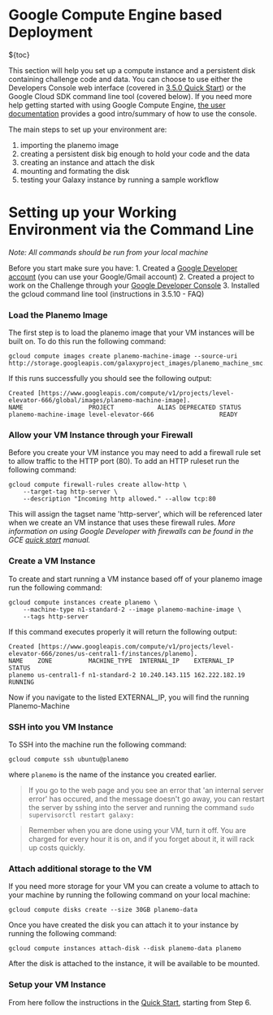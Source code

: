 

Google Compute Engine based Deployment
======================================

${toc}

This section will help you set up a compute instance and a persistent disk containing challenge code and data. You can choose to use either the Developers Console web interface (covered in [3.5.0 Quick Start](https://www.synapse.org/#!Synapse:syn2786217/wiki/266669)) or the Google Cloud SDK command line tool (covered below). If you need more help getting started with using Google Compute Engine, [the user documentation](https://cloud.google.com/compute/docs/quickstart-developer-console) provides a good intro/summary of how to use the console.

The main steps to set up your environment are:
1. importing the planemo image
2. creating a persistent disk big enough to hold your code and the data
3. creating an instance and attach the disk
4. mounting and formating the disk
5. testing your Galaxy instance by running a sample workflow

# Setting up your Working Environment via the Command Line
_Note: All commands should be run from your local machine_

Before you start make sure you have:
    1. Created a [Google Developer account](http://console.developers.google.com/) (you can use your Google/Gmail account)
    2. Created a project to work on the Challenge through your [Google Developer Console](https://console.developers.google.com/project)
    3. Installed the gcloud command line tool (instructions in 3.5.10 - FAQ)

### Load the Planemo Image

The first step is to load the planemo image that your VM instances will be built on. To do this run the following command:
```
gcloud compute images create planemo-machine-image --source-uri http://storage.googleapis.com/galaxyproject_images/planemo_machine_smc.image.tar.gz
```
If this runs successfully you should see the following output:
```
Created [https://www.googleapis.com/compute/v1/projects/level-elevator-666/global/images/planemo-machine-image].
NAME                  PROJECT            ALIAS DEPRECATED STATUS
planemo-machine-image level-elevator-666                  READY
```
### Allow your VM Instance through your Firewall
Before you create your VM instance you may need to add a firewall rule set to allow traffic to the HTTP port (80).
To add an HTTP ruleset run the following command:
```
gcloud compute firewall-rules create allow-http \
    --target-tag http-server \
    --description "Incoming http allowed." --allow tcp:80
```
This will assign the tagset name 'http-server', which will be referenced later when we create an VM instance that uses these firewall rules.
_More information on using Google Developer with firewalls can be found in the GCE [quick start](https://cloud.google.com/compute/docs/networks-and-firewalls) manual._

### Create a VM Instance
To create and start running a VM instance based off of your planemo image run the following command:
```
gcloud compute instances create planemo \
    --machine-type n1-standard-2 --image planemo-machine-image \
    --tags http-server
```
If this command executes properly it will return the following output:
```
Created [https://www.googleapis.com/compute/v1/projects/level-elevator-666/zones/us-central1-f/instances/planemo].
NAME    ZONE          MACHINE_TYPE  INTERNAL_IP    EXTERNAL_IP    STATUS
planemo us-central1-f n1-standard-2 10.240.143.115 162.222.182.19 RUNNING
```
Now if you navigate to the listed EXTERNAL_IP, you will find the running Planemo-Machine

### SSH into you VM Instance
To SSH into the machine run the following command:
```
gcloud compute ssh ubuntu@planemo
```
where `planemo` is the name of the instance you created earlier.

> If you go to the web page and you see an error that 'an internal server error' has occured, and the message doesn't go away, you can restart the server by sshing into the server and running the command `sudo supervisorctl restart galaxy:`

> Remember when you are done using your VM, turn it off. You are charged for every hour it is on, and if you forget about it, it will rack up costs quickly.

### Attach additional storage to the VM

If you need more storage for your VM you can create a volume to attach to your machine by running the following command on your local machine:
```
gcloud compute disks create --size 30GB planemo-data
```

Once you have created the disk you can attach it to your instance by running the following command:
```
gcloud compute instances attach-disk --disk planemo-data planemo
```
After the disk is attached to the instance, it will be available to be mounted.

### Setup your VM Instance

From here follow the instructions in the [Quick Start](https://www.synapse.org/#!Synapse:syn2786217/wiki/266669), starting from Step 6.